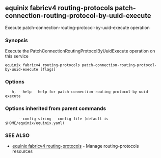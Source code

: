 ## equinix fabricv4 routing-protocols patch-connection-routing-protocol-by-uuid-execute

Execute patch-connection-routing-protocol-by-uuid-execute operation

### Synopsis

Execute the PatchConnectionRoutingProtocolByUuidExecute operation on this service

```
equinix fabricv4 routing-protocols patch-connection-routing-protocol-by-uuid-execute [flags]
```

### Options

```
  -h, --help   help for patch-connection-routing-protocol-by-uuid-execute
```

### Options inherited from parent commands

```
      --config string   config file (default is $HOME/equinix/equinix.yaml)
```

### SEE ALSO

* [equinix fabricv4 routing-protocols](equinix_fabricv4_routing-protocols.md)	 - Manage routing-protocols resources

